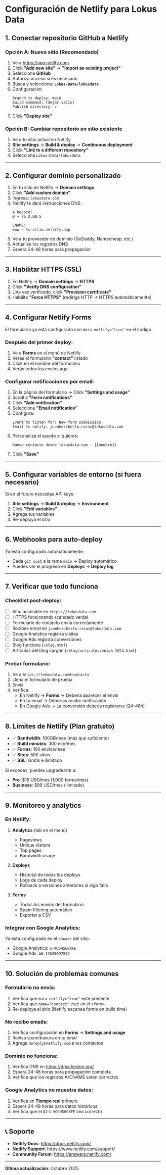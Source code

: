 # Configuración de Netlify para Lokus Data

## 1. Conectar repositorio GitHub a Netlify

### Opción A: Nuevo sitio (Recomendado)

1. Ve a https://app.netlify.com
2. Click **"Add new site"** → **"Import an existing project"**
3. Selecciona **GitHub**
4. Autoriza acceso si es necesario
5. Busca y selecciona: **`Lokus-Data/lokusdata`**
6. Configuración:
   ```
   Branch to deploy: main
   Build command: (dejar vacío)
   Publish directory: /
   ```
7. Click **"Deploy site"**

### Opción B: Cambiar repositorio en sitio existente

1. Ve a tu sitio actual en Netlify
2. **Site settings** → **Build & deploy** → **Continuous deployment**
3. Click **"Link to a different repository"**
4. Selecciona `Lokus-Data/lokusdata`

---

## 2. Configurar dominio personalizado

1. En tu sitio de Netlify → **Domain settings**
2. Click **"Add custom domain"**
3. Ingresa: `lokusdata.com`
4. Netlify te dará instrucciones DNS:
   ```
   A Record:
   @ → 75.2.60.5

   CNAME:
   www → tu-sitio.netlify.app
   ```
5. Ve a tu proveedor de dominio (GoDaddy, Namecheap, etc.)
6. Actualiza los registros DNS
7. Espera 24-48 horas para propagación

---

## 3. Habilitar HTTPS (SSL)

1. En Netlify → **Domain settings** → **HTTPS**
2. Click **"Verify DNS configuration"**
3. Una vez verificado, click **"Provision certificate"**
4. Habilita **"Force HTTPS"** (redirige HTTP → HTTPS automáticamente)

---

## 4. Configurar Netlify Forms

El formulario ya está configurado con `data-netlify="true"` en el código.

### Después del primer deploy:

1. Ve a **Forms** en el menú de Netlify
2. Verás el formulario **"contact"** listado
3. Click en el nombre del formulario
4. Verás todos los envíos aquí

### Configurar notificaciones por email:

1. En la página del formulario → Click **"Settings and usage"**
2. Scroll a **"Form notifications"**
3. Click **"Add notification"**
4. Selecciona **"Email notification"**
5. Configura:
   ```
   Event to listen for: New form submission
   Email to notify: juanheriberto.rosas@lokusdata.com
   ```
6. Personaliza el asunto si quieres:
   ```
   Nuevo contacto desde lokusdata.com - {{nombre}}
   ```
7. Click **"Save"**

---

## 5. Configurar variables de entorno (si fuera necesario)

Si en el futuro necesitas API keys:

1. **Site settings** → **Build & deploy** → **Environment**
2. Click **"Edit variables"**
3. Agrega tus variables
4. Re-deploya el sitio

---

## 6. Webhooks para auto-deploy

Ya está configurado automáticamente:
- Cada `git push` a la rama `main` → Deploy automático
- Puedes ver el progreso en **Deploys** → **Deploy log**

---

## 7. Verificar que todo funciona

### Checklist post-deploy:

- [ ] Sitio accesible en `https://lokusdata.com`
- [ ] HTTPS funcionando (candado verde)
- [ ] Formulario de contacto envía correctamente
- [ ] Recibes email en `juanheriberto.rosas@lokusdata.com`
- [ ] Google Analytics registra visitas
- [ ] Google Ads registra conversiones
- [ ] Blog funciona (`/blog.html`)
- [ ] Artículos del blog cargan (`/blog/articulos/enigh-2024.html`)

### Probar formulario:

1. Ve a `https://lokusdata.com#contacto`
2. Llena el formulario de prueba
3. Envía
4. Verifica:
   - En Netlify → **Forms** → Debería aparecer el envío
   - En tu email → Deberías recibir notificación
   - En Google Ads → La conversión debería registrarse (24-48h)

---

## 8. Límites de Netlify (Plan gratuito)

- ✅ **Bandwidth**: 100GB/mes (más que suficiente)
- ✅ **Build minutes**: 300 min/mes
- ✅ **Forms**: 100 envíos/mes
- ✅ **Sites**: 500 sitios
- ✅ **SSL**: Gratis e ilimitado

Si excedes, puedes upgradearte a:
- **Pro**: $19 USD/mes (1,000 forms/mes)
- **Business**: $99 USD/mes (ilimitado)

---

## 9. Monitoreo y analytics

### En Netlify:

1. **Analytics** (tab en el menú)
   - Pageviews
   - Unique visitors
   - Top pages
   - Bandwidth usage

2. **Deploys**
   - Historial de todos los deploys
   - Logs de cada deploy
   - Rollback a versiones anteriores si algo falla

3. **Forms**
   - Todos los envíos del formulario
   - Spam filtering automático
   - Exportar a CSV

### Integrar con Google Analytics:

Ya está configurado en el `<head>` del sitio:
- Google Analytics: `G-VCQHS6GXFE`
- Google Ads: `AW-17620097832`

---

## 10. Solución de problemas comunes

### Formulario no envía:

1. Verifica que `data-netlify="true"` esté presente
2. Verifica que `name="contact"` esté en el `<form>`
3. Re-deploya el sitio (Netlify escanea forms en build time)

### No recibo emails:

1. Verifica configuración en **Forms** → **Settings and usage**
2. Revisa spam/basura en tu email
3. Agrega `noreply@netlify.com` a tus contactos

### Dominio no funciona:

1. Verifica DNS en https://dnschecker.org/
2. Espera 24-48 horas para propagación completa
3. Verifica que los registros A/CNAME estén correctos

### Google Analytics no muestra datos:

1. Verifica en **Tiempo real** primero
2. Espera 24-48 horas para datos históricos
3. Verifica que el ID `G-VCQHS6GXFE` sea correcto

---

## 📞 Soporte

- **Netlify Docs**: https://docs.netlify.com/
- **Netlify Support**: https://www.netlify.com/support/
- **Community Forum**: https://answers.netlify.com/

---

**Última actualización**: Octubre 2025

